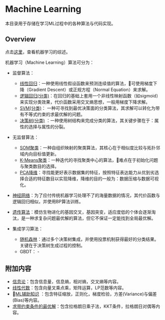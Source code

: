 # Machine Learning

本目录用于存储在学习ML过程中的各种算法与代码实现。

## Overview

点击[这里](./machine_learning.ipynb)，查看机器学习的综述。

机器学习（Machine Learning）算法可分为：

- 监督算法：

  - [线性回归](./regression.ipynb)：一种使用线性假设函数来预测连续值的算法，可使用梯度下降（Gradient Descent）或正规方程（Normal Equation）来求解。
  - [逻辑回归(分类)](./classification.ipynb)：在回归的基础上套用一个非线性映射函数（如sigmoid）来实现分类效果，代价函数采用交叉熵思想，一般用梯度下降求解。
  - [SVM(分类)](./svm.ipynb)： 一种可寻找到最优决策面的分类算法，其求解可以转化为带有不等式约束的求最优解的问题。
  - [决策树(分类)](./decision_tree.ipynb) ：一种使用树结构来完成分类的算法，其关键步骤在于：属性的选择与属性的分裂。

- 无监督算法：

  - [SOM聚类](./som.ipynb)：一种自组织映射的聚类算法，其核心在于相似度比较与拓扑邻域内向目标值更新。
  - [K-Means聚类](./k_means.ipynb)：一种迭代的寻找聚类中心的算法，难点在于初始化问题与聚类数目的选择。
  - [PCA降维](./pca.ipynb)：寻找能更好表示数据集的特征，按照特征表达能力从优到劣选择合适的特征数目以实现降维，降维的目的一般为：数据压缩与数据可视化。

- [神经网络](./neural_network.ipynb)：为了应付传统机器学习处理不了的海量数据的情况，其代价函数与逻辑回归相似，并使用BP算法训练。

- [遗传算法](./ga.ipynb)：模仿生物进化的基因交叉，基因突变，适应度低的个体会逐渐淘汰，是一种求复杂问题最优解的算法，但它不保证一定能找到全局最优解。

- 集成学习算法：

  - [随机森林](./random_forest.ipynb)：通过多个决策树集成，并使用投票机制获得最好的分类结果。关键在于决策树生成过程的控制。
  - GBDT： -

## 附加内容

- [信息论](./information_theory.ipynb)：包含信息量，信息熵，相对熵，交叉熵等内容。
- [线性代数](./linear_algebra.ipynb)：包含向量叉乘点乘，矩阵运算，LP范数等内容。
- [ML辅助知识](./features_process.ipynb) ：包含特征缩放，正则化，梯度检验，方差(Variance)与偏差(Bias)等内容。
- [求带约束条件的最优解](./optimal_solution_with_constraint.ipynb)：包含拉格朗日乘子法，KKT条件，拉格朗日对偶等内容。
